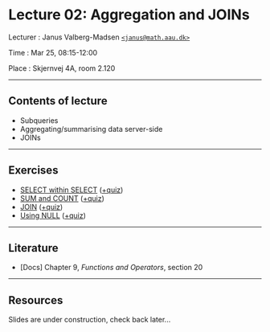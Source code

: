 # Lecture 02: Aggregation and JOINs

Lecturer
: Janus Valberg-Madsen [`<janus@math.aau.dk>`](mailto:janus@math.aau.dk)

Time
: Mar 25, 08:15-12:00

Place
: Skjernvej 4A, room 2.120

---

## Contents of lecture

- Subqueries
- Aggregating/summarising data server-side
- JOINs

---

## Exercises

- [SELECT within SELECT](https://sqlzoo.net/wiki/SELECT_within_SELECT_Tutorial) ([+quiz](https://sqlzoo.net/wiki/Nested_SELECT_Quiz))
- [SUM and COUNT](https://sqlzoo.net/wiki/SUM_and_COUNT) ([+quiz](https://sqlzoo.net/wiki/SUM_and_COUNT_Quiz))
- [JOIN](https://sqlzoo.net/wiki/The_JOIN_operation) ([+quiz](https://sqlzoo.net/wiki/JOIN_Quiz))
- [Using NULL](https://sqlzoo.net/wiki/Using_Null) ([+quiz](https://sqlzoo.net/wiki/Using_Null_Quiz))

---

## Literature

- [Docs] Chapter 9, _Functions and Operators_, section 20

---

## Resources

Slides are under construction, check back later...
